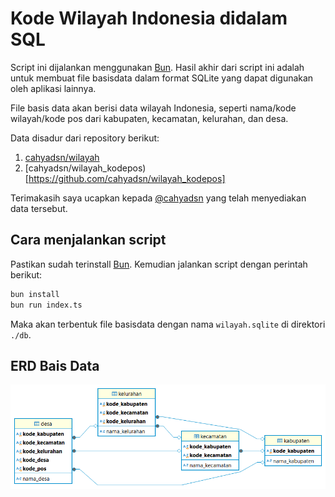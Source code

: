 # Kode Wilayah Indonesia didalam SQL

Script ini dijalankan menggunakan [Bun](https://bun.sh/docs/installation). Hasil akhir dari script ini adalah untuk membuat file basisdata dalam format SQLite yang dapat digunakan oleh aplikasi lainnya.

File basis data akan berisi data wilayah Indonesia, seperti nama/kode wilayah/kode pos dari kabupaten, kecamatan, kelurahan, dan desa.

Data disadur dari repository berikut:
1. [cahyadsn/wilayah](https://github.com/cahyadsn/wilayah)
2. [cahyadsn/wilayah_kodepos)[https://github.com/cahyadsn/wilayah_kodepos]

Terimakasih saya ucapkan kepada [@cahyadsn](https://github.com/cahyadsn) yang telah menyediakan data tersebut.

## Cara menjalankan script

Pastikan sudah terinstall [Bun](https://bun.sh/docs/installation). Kemudian jalankan script dengan perintah berikut:

```bash
bun install
bun run index.ts
```

Maka akan terbentuk file basisdata dengan nama `wilayah.sqlite` di direktori `./db`.

## ERD Bais Data

![ERD](./img/wilayah.png)
